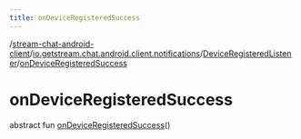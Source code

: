 ```yaml
---
title: onDeviceRegisteredSuccess
---
```

/[stream-chat-android-client](../../index.md)/[io.getstream.chat.android.client.notifications](../index.md)/[DeviceRegisteredListener](index.md)/[onDeviceRegisteredSuccess](onDeviceRegisteredSuccess.md)  
  
  
  
# onDeviceRegisteredSuccess  
abstract fun [onDeviceRegisteredSuccess](onDeviceRegisteredSuccess.md)()
